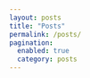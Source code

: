```yaml
---
layout: posts
title: "Posts"
permalink: /posts/
pagination: 
  enabled: true
  category: posts
---
```

